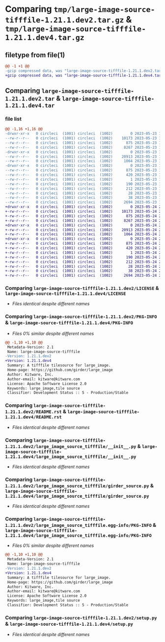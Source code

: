# Comparing `tmp/large-image-source-tifffile-1.21.1.dev2.tar.gz` & `tmp/large-image-source-tifffile-1.21.1.dev4.tar.gz`

## filetype from file(1)

```diff
@@ -1 +1 @@
-gzip compressed data, was "large-image-source-tifffile-1.21.1.dev2.tar", last modified: Tue May 23 18:53:26 2023, max compression
+gzip compressed data, was "large-image-source-tifffile-1.21.1.dev4.tar", last modified: Wed May 24 20:09:40 2023, max compression
```

## Comparing `large-image-source-tifffile-1.21.1.dev2.tar` & `large-image-source-tifffile-1.21.1.dev4.tar`

### file list

```diff
@@ -1,16 +1,16 @@
-drwxr-xr-x   0 circleci  (1001) circleci  (1002)        0 2023-05-23 18:53:26.393592 large-image-source-tifffile-1.21.1.dev2/
--rw-r--r--   0 circleci  (1001) circleci  (1002)    10173 2023-05-23 18:53:26.000000 large-image-source-tifffile-1.21.1.dev2/LICENSE
--rw-r--r--   0 circleci  (1001) circleci  (1002)      875 2023-05-23 18:53:26.393592 large-image-source-tifffile-1.21.1.dev2/PKG-INFO
--rw-r--r--   0 circleci  (1001) circleci  (1002)     8267 2023-05-23 18:53:26.000000 large-image-source-tifffile-1.21.1.dev2/README.rst
-drwxr-xr-x   0 circleci  (1001) circleci  (1002)        0 2023-05-23 18:53:26.393592 large-image-source-tifffile-1.21.1.dev2/large_image_source_tifffile/
--rw-r--r--   0 circleci  (1001) circleci  (1002)    20913 2023-05-23 18:51:23.000000 large-image-source-tifffile-1.21.1.dev2/large_image_source_tifffile/__init__.py
--rw-r--r--   0 circleci  (1001) circleci  (1002)     1064 2023-05-23 18:51:23.000000 large-image-source-tifffile-1.21.1.dev2/large_image_source_tifffile/girder_source.py
-drwxr-xr-x   0 circleci  (1001) circleci  (1002)        0 2023-05-23 18:53:26.393592 large-image-source-tifffile-1.21.1.dev2/large_image_source_tifffile.egg-info/
--rw-r--r--   0 circleci  (1001) circleci  (1002)      875 2023-05-23 18:53:26.000000 large-image-source-tifffile-1.21.1.dev2/large_image_source_tifffile.egg-info/PKG-INFO
--rw-r--r--   0 circleci  (1001) circleci  (1002)      420 2023-05-23 18:53:26.000000 large-image-source-tifffile-1.21.1.dev2/large_image_source_tifffile.egg-info/SOURCES.txt
--rw-r--r--   0 circleci  (1001) circleci  (1002)        1 2023-05-23 18:53:26.000000 large-image-source-tifffile-1.21.1.dev2/large_image_source_tifffile.egg-info/dependency_links.txt
--rw-r--r--   0 circleci  (1001) circleci  (1002)      190 2023-05-23 18:53:26.000000 large-image-source-tifffile-1.21.1.dev2/large_image_source_tifffile.egg-info/entry_points.txt
--rw-r--r--   0 circleci  (1001) circleci  (1002)      212 2023-05-23 18:53:26.000000 large-image-source-tifffile-1.21.1.dev2/large_image_source_tifffile.egg-info/requires.txt
--rw-r--r--   0 circleci  (1001) circleci  (1002)       28 2023-05-23 18:53:26.000000 large-image-source-tifffile-1.21.1.dev2/large_image_source_tifffile.egg-info/top_level.txt
--rw-r--r--   0 circleci  (1001) circleci  (1002)       38 2023-05-23 18:53:26.393592 large-image-source-tifffile-1.21.1.dev2/setup.cfg
--rw-r--r--   0 circleci  (1001) circleci  (1002)     2694 2023-05-23 18:51:23.000000 large-image-source-tifffile-1.21.1.dev2/setup.py
+drwxr-xr-x   0 circleci  (1001) circleci  (1002)        0 2023-05-24 20:09:40.007352 large-image-source-tifffile-1.21.1.dev4/
+-rw-r--r--   0 circleci  (1001) circleci  (1002)    10173 2023-05-24 20:09:39.000000 large-image-source-tifffile-1.21.1.dev4/LICENSE
+-rw-r--r--   0 circleci  (1001) circleci  (1002)      875 2023-05-24 20:09:40.007352 large-image-source-tifffile-1.21.1.dev4/PKG-INFO
+-rw-r--r--   0 circleci  (1001) circleci  (1002)     8267 2023-05-24 20:09:39.000000 large-image-source-tifffile-1.21.1.dev4/README.rst
+drwxr-xr-x   0 circleci  (1001) circleci  (1002)        0 2023-05-24 20:09:40.003352 large-image-source-tifffile-1.21.1.dev4/large_image_source_tifffile/
+-rw-r--r--   0 circleci  (1001) circleci  (1002)    20913 2023-05-24 20:07:46.000000 large-image-source-tifffile-1.21.1.dev4/large_image_source_tifffile/__init__.py
+-rw-r--r--   0 circleci  (1001) circleci  (1002)     1064 2023-05-24 20:07:46.000000 large-image-source-tifffile-1.21.1.dev4/large_image_source_tifffile/girder_source.py
+drwxr-xr-x   0 circleci  (1001) circleci  (1002)        0 2023-05-24 20:09:40.007352 large-image-source-tifffile-1.21.1.dev4/large_image_source_tifffile.egg-info/
+-rw-r--r--   0 circleci  (1001) circleci  (1002)      875 2023-05-24 20:09:39.000000 large-image-source-tifffile-1.21.1.dev4/large_image_source_tifffile.egg-info/PKG-INFO
+-rw-r--r--   0 circleci  (1001) circleci  (1002)      420 2023-05-24 20:09:39.000000 large-image-source-tifffile-1.21.1.dev4/large_image_source_tifffile.egg-info/SOURCES.txt
+-rw-r--r--   0 circleci  (1001) circleci  (1002)        1 2023-05-24 20:09:39.000000 large-image-source-tifffile-1.21.1.dev4/large_image_source_tifffile.egg-info/dependency_links.txt
+-rw-r--r--   0 circleci  (1001) circleci  (1002)      190 2023-05-24 20:09:39.000000 large-image-source-tifffile-1.21.1.dev4/large_image_source_tifffile.egg-info/entry_points.txt
+-rw-r--r--   0 circleci  (1001) circleci  (1002)      212 2023-05-24 20:09:39.000000 large-image-source-tifffile-1.21.1.dev4/large_image_source_tifffile.egg-info/requires.txt
+-rw-r--r--   0 circleci  (1001) circleci  (1002)       28 2023-05-24 20:09:39.000000 large-image-source-tifffile-1.21.1.dev4/large_image_source_tifffile.egg-info/top_level.txt
+-rw-r--r--   0 circleci  (1001) circleci  (1002)       38 2023-05-24 20:09:40.007352 large-image-source-tifffile-1.21.1.dev4/setup.cfg
+-rw-r--r--   0 circleci  (1001) circleci  (1002)     2694 2023-05-24 20:07:46.000000 large-image-source-tifffile-1.21.1.dev4/setup.py
```

### Comparing `large-image-source-tifffile-1.21.1.dev2/LICENSE` & `large-image-source-tifffile-1.21.1.dev4/LICENSE`

 * *Files identical despite different names*

### Comparing `large-image-source-tifffile-1.21.1.dev2/PKG-INFO` & `large-image-source-tifffile-1.21.1.dev4/PKG-INFO`

 * *Files 0% similar despite different names*

```diff
@@ -1,10 +1,10 @@
 Metadata-Version: 2.1
 Name: large-image-source-tifffile
-Version: 1.21.1.dev2
+Version: 1.21.1.dev4
 Summary: A tifffile tilesource for large_image.
 Home-page: https://github.com/girder/large_image
 Author: Kitware, Inc.
 Author-email: kitware@kitware.com
 License: Apache Software License 2.0
 Keywords: large_image,tile source
 Classifier: Development Status :: 5 - Production/Stable
```

### Comparing `large-image-source-tifffile-1.21.1.dev2/README.rst` & `large-image-source-tifffile-1.21.1.dev4/README.rst`

 * *Files identical despite different names*

### Comparing `large-image-source-tifffile-1.21.1.dev2/large_image_source_tifffile/__init__.py` & `large-image-source-tifffile-1.21.1.dev4/large_image_source_tifffile/__init__.py`

 * *Files identical despite different names*

### Comparing `large-image-source-tifffile-1.21.1.dev2/large_image_source_tifffile/girder_source.py` & `large-image-source-tifffile-1.21.1.dev4/large_image_source_tifffile/girder_source.py`

 * *Files identical despite different names*

### Comparing `large-image-source-tifffile-1.21.1.dev2/large_image_source_tifffile.egg-info/PKG-INFO` & `large-image-source-tifffile-1.21.1.dev4/large_image_source_tifffile.egg-info/PKG-INFO`

 * *Files 0% similar despite different names*

```diff
@@ -1,10 +1,10 @@
 Metadata-Version: 2.1
 Name: large-image-source-tifffile
-Version: 1.21.1.dev2
+Version: 1.21.1.dev4
 Summary: A tifffile tilesource for large_image.
 Home-page: https://github.com/girder/large_image
 Author: Kitware, Inc.
 Author-email: kitware@kitware.com
 License: Apache Software License 2.0
 Keywords: large_image,tile source
 Classifier: Development Status :: 5 - Production/Stable
```

### Comparing `large-image-source-tifffile-1.21.1.dev2/setup.py` & `large-image-source-tifffile-1.21.1.dev4/setup.py`

 * *Files identical despite different names*

